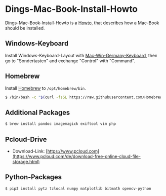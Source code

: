 # Dings-Mac-Book-Install-Howto

Dings-Mac-Book-Install-Howto is a [Howto](700022.md), that describes how a Mac-Book should be installed.

## Windows-Keyboard

Install Windows-Keyboard-Layout with [Mac-Win-Germany-Keyboard](300030008.md), then go to "Sondertasten" and exchange "Control" with "Command".

## Homebrew

Install [Homebrew](2000243.md) to `/opt/homebrew/bin`.

```bash
$ /bin/bash -c "$(curl -fsSL https://raw.githubusercontent.com/Homebrew/install/HEAD/install.sh)"
```

## Additional Packages

```bash
$ brew install pandoc imagemagick exiftool vim php
```

## Pcloud-Drive

- Download-Link: [https://www.pcloud.com](https://www.pcloud.com/de/download-free-online-cloud-file-storage.html)


## Python-Packages

```bash
$ pip3 install pytz tzlocal numpy matplotlib bitmath opencv-python
```
